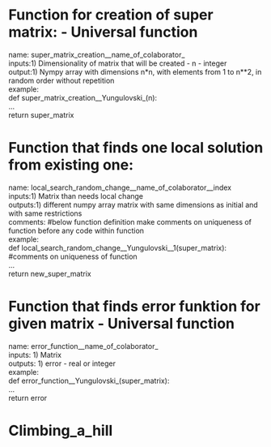 # Function for creation of super matrix: - Universal function  
name: super_matrix_creation__name_of_colaborator_  
inputs:1) Dimensionality of matrix that will be created - n - integer  
output:1) Nympy array with dimensions n*n, with elements from 1 to n**2, in random order without repetition   
example:  
def super_matrix_creation__Yungulovski_(n):  
    ...  
    return super_matrix  
  
# Function that finds one local solution from existing one:  
name: local_search_random_change__name_of_colaborator__index  
inputs:1) Matrix than needs local change  
outputs:1) different numpy array matrix with same dimensions as initial and with same restrictions  
comments: #below function definition make comments on uniqueness of function before any code within function  
example:  
def local_search_random_change__Yungulovski__1(super_matrix):  
#comments on uniqueness of function  
...  
return new_super_matrix  
  
# Function that finds error funktion for given matrix - Universal function  
name: error_function__name_of_colaborator_  
inputs: 1) Matrix  
outputs: 1) error - real or integer  
example:  
def error_function__Yungulovski_(super_matrix):  
...  
return error  
  
# Climbing_a_hill 
  
  



    
        
